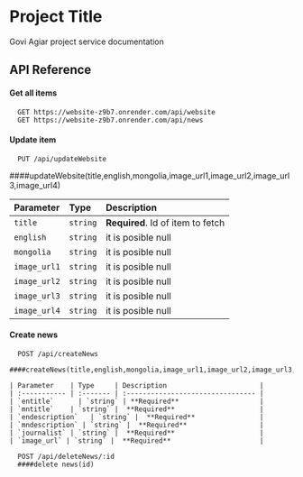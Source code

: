# Project Title

Govi Agiar project service documentation

## API Reference

#### Get all items

```http
  GET https://website-z9b7.onrender.com/api/website
  GET https://website-z9b7.onrender.com/api/news
```

#### Update item

```https
  PUT /api/updateWebsite

```

####updateWebsite(title,english,mongolia,image_url1,image_url2,image_url3,image_url4)

| Parameter    | Type     | Description                       |
| :----------- | :------- | :-------------------------------- |
| `title`      | `string` | **Required**. Id of item to fetch |
| `english`    | `string` | it is posible null                |
| `mongolia`   | `string` | it is posible null                |
| `image_url1` | `string` | it is posible null                |
| `image_url2` | `string` | it is posible null                |
| `image_url3` | `string` | it is posible null                |
| `image_url4` | `string` | it is posible null                |

#### Create news

```https
  POST /api/createNews
  ####createNews(title,english,mongolia,image_url1,image_url2,image_url3,image_url4)

| Parameter    | Type     | Description                       |
| :----------- | :------- | :-------------------------------- |
| `entitle`      | `string` | **Required**                    |
| `mntitle`    | `string` |  **Required**                     |
| `endescription`   | `string` |  **Required**                |
| `mndescription` | `string` |  **Required**                  |
| `journalist` | `string` |  **Required**                     |
| `image_url` | `string` |  **Required**                      |

```

```https
  POST /api/deleteNews/:id
  ####delete news(id)

```
